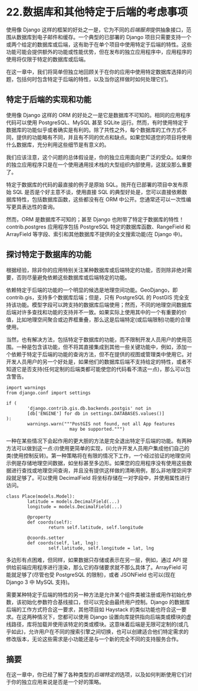 # 22.数据库和其他特定于后端的考虑事项

使用像 Django 这样的框架的好处之一是，它为不同的*后端服务*提供抽象接口，范围从数据库到电子邮件和缓存。一个典型的已部署的 Django 项目只需要支持一个或两个给定的数据库或后端，这有助于在单个项目中使用特定于后端的特性。这些功能可能会提供额外的功能或性能优势，但在发布的独立应用程序中，应用程序的使用将仅限于特定的数据库或后端。

在这一章中，我们将简单但独立地回顾关于在你的应用中使用特定数据库选择的问题，包括何时包含特定于后端的特性，以及当你这样做时如何处理它们。

## 特定于后端的实现和功能

使用像 Django 这样的 ORM 的好处之一是它是数据库不可知的。相同的应用程序代码可以使用 PostgreSQL、MySQL 甚至 SQLite 运行。然而，有时使用特定于数据库的功能似乎或者确实是有利的。除了共性之外，每个数据库的工作方式不同，提供的功能略有不同，并且有不同的优点和缺点。如果您知道您的项目将使用什么数据库，充分利用这些细节是有意义的。

我们应该注意，这个问题的总体假设是，你的独立应用面向更广泛的受众。如果你的独立应用程序只是在一个使用通用技术栈的大型组织内部使用，这就没那么重要了。

特定于数据库的代码的最直接的例子是原始 SQL。抛开在已部署的项目中发布原始 SQL 是否是个好主意不谈，使用直接 SQL 的典型好处是，您可以直接依赖数据库特性，包括数据库函数，这些都没有在 ORM 中公开。您通常还可以一次性编写更具表达性的查询。

然而，ORM 是数据库不可知的；甚至 Django 也附带了特定于数据库的特性！contrib.postgres 应用程序包括 PostgreSQL 特定的数据库函数、RangeField 和 ArrayField 等字段、索引和其他数据库不提供的全文搜索功能(在 Django 中)。

## 探讨特定于数据库的功能

根据经验，除非你的应用特别关注某种数据库或后端特定的功能，否则除非绝对需要，否则尽量避免依赖这些数据库或后端特定的功能。

依赖特定于后端的功能的一个明显的候选是地理空间功能。GeoDjango，即 contrib.gis，支持多个数据库后端；但是，只有 PostgreSQL 的 PostGIS 完全支持该功能。模型字段可以跨支持的数据库后端使用；然而，不同的地理空间数据库后端对许多查找和功能的支持并不一致。如果实际上使用其中的一个有重要的价值，比如地理空间聚合或边界框重叠，那么这是后端特定(或后端限制)功能的合理使用。

当然，也有解决方法，包括特定于数据库的功能，而不限制开发人员用户的使用范围。一种是包含该功能，但不将其直接集成到其他一些关键功能中，例如，添加一个依赖于特定于后端的功能的查询方法，但不在提供的视图或管理类中使用它。对开发人员用户的另一个好处是，如果他们的数据库后端不支持给定的特性，或者不知道它是否支持(任何定制的后端类都可能使您的代码看不清这一点)，那么可以包含警告。

```
import warnings
from django.conf import settings

if (
        'django.contrib.gis.db.backends.postgis' not in
        [db['ENGINE'] for db in settings.DATABASES.values()]
):
        warnings.warn("""PostGIS not found, not all App features
                        may be supported.""")

```

一种在某些情况下会起作用的更大胆的方法是完全退出特定于后端的功能。有两种方法可以做到这一点:(I)使用更简单的实现，(ii)允许开发人员用户集成他们自己的类(使用控制反转)。第一种策略将在有限的情况下工作，一个经过验证的地理空间示例是存储地理空间数据，如坐标甚至多边形。如果您的应用程序没有使用这些数据进行查找或地理空间查询，并且没有提供这样做的清晰用例，那么非地理空间字段就足够了。可以使用 DecimalField 将坐标存储在一对字段中，并使用属性进行访问。

```
class Place(models.Model):
        latitude = models.DecimalField(...)
        longitude = models.DecimalField(...)

        @property
        def coords(self):
                return self.latitude, self.longitude

        @coords.setter
        def coords(self, lat, lng):
                self.latitude, self.longitude = lat, lng

```

多边形有点困难，但同样，如果数据只存储或表示在另一层，例如，通过 API 提供给前端应用程序进行渲染，那么它的存储要求就不那么具体了。ArrayField 可能就足够了(尽管也受 PostgreSQL 的限制)，或者 JSONField 也可以(现在 Django 3 中 MySQL 支持)。

需要某种特定于后端的特性的另一种方法是允许某个组件类被注册或用作初始化参数，该初始化参数符合基线接口，但可以完全由最终用户控制。Django 的数据库后端的工作方式符合这一要求，其他项目如 Haystack 的类似功能也符合这一要求。在这两种情况下，您都可以使用 Django 设置向库提供指向后端类或模块的虚线路径，库将加载并使用该特定的类或模块。这意味着后端是无限可定制的(或几乎如此)，允许用户在不同的搜索引擎之间切换，也可以创建适合他们特定需求的修改版本，无论这些需求是小功能还是与一个新的完全不同的支持服务合作。

## 摘要

在这一章中，你已经了解了各种类型的*后端特定的*选项，以及如何判断使用它们对于你的独立应用来说是否是一个好的策略。
